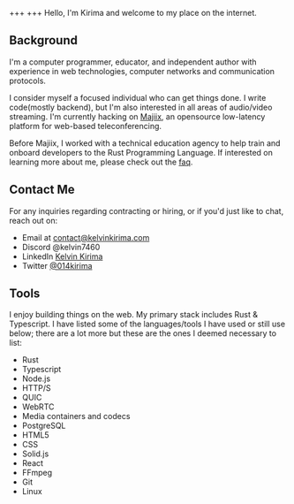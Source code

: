 +++
+++
Hello, I'm Kirima and welcome to my place on the internet. 

## Background

I'm a computer programmer, educator, and independent author with experience in web technologies, computer networks and communication protocols.

I consider myself a focused individual who can get things done. I write code(mostly backend), but I'm also interested in all areas of audio/video streaming. I'm currently hacking on [Majiix](https://github.com/Majgix/Majiix), an opensource low-latency platform for web-based teleconferencing.  

Before Majiix, I worked with a technical education agency to help train and onboard developers to the Rust Programming Language. If interested on learning more about me, please check out the [faq](/faq). 

## Contact Me
For any inquiries regarding contracting or hiring, or if you'd just like to chat, reach out on:

- Email at contact@kelvinkirima.com
- Discord @kelvin7460
- LinkedIn [Kelvin Kirima](https://www.linkedin.com/in/kelvin-kirima-25b010184/)
- Twitter [@014kirima](https://twitter.com/014kirima)

## Tools
I enjoy building things on the web. My primary stack includes Rust & Typescript. I have listed some of the languages/tools I have used or still use below; there are a lot more but these are the ones I deemed necessary to list: 

- Rust
- Typescript
- Node.js
- HTTP/S
- QUIC
- WebRTC
- Media containers and codecs
- PostgreSQL
- HTML5
- CSS
- Solid.js
- React
- FFmpeg
- Git
- Linux
